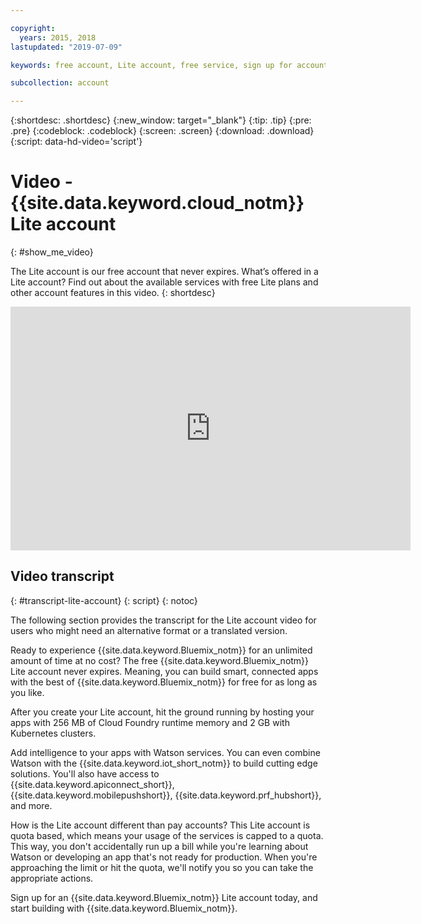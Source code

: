 ```yaml
---

copyright:
  years: 2015, 2018
lastupdated: "2019-07-09"

keywords: free account, Lite account, free service, sign up for account, Lite account video

subcollection: account

---
```


{:shortdesc: .shortdesc}
{:new_window: target="_blank"}
{:tip: .tip}
{:pre: .pre}
{:codeblock: .codeblock}
{:screen: .screen}
{:download: .download}
{:script: data-hd-video='script'}

# Video - {{site.data.keyword.cloud_notm}} Lite account
{: #show_me_video}

The Lite account is our free account that never expires. What’s offered in a Lite account? Find out about the available services with free Lite plans and other account features in this video.
{: shortdesc}

<p>
  <div class="embed-responsive embed-responsive-16by9" data-hd-video="video">
    <iframe class="embed-responsive-item" id="youtubeplayer" title="IBM Cloud Lite account" type="text/html" width="640" height="390" src="https://www.youtube.com/embed/0rMYXcbpHbI" frameborder="0" webkitallowfullscreen mozallowfullscreen allowfullscreen> </iframe>
  </div>
</p>

## Video transcript
{: #transcript-lite-account}
{: script}
{: notoc}

The following section provides the transcript for the Lite account video for users who might need an alternative format or a translated version.

Ready to experience {{site.data.keyword.Bluemix_notm}} for an unlimited amount of time at no cost? The free {{site.data.keyword.Bluemix_notm}} Lite account never expires. Meaning, you can build smart, connected apps with the best of {{site.data.keyword.Bluemix_notm}} for free for as long as you like.

After you create your Lite account, hit the ground running by hosting your apps with 256 MB of Cloud Foundry runtime memory and 2 GB with Kubernetes clusters.

Add intelligence to your apps with Watson services. You can even combine Watson with the {{site.data.keyword.iot_short_notm}} to build cutting edge solutions. You'll also have access to {{site.data.keyword.apiconnect_short}}, {{site.data.keyword.mobilepushshort}}, {{site.data.keyword.prf_hubshort}}, and more.

How is the Lite account different than pay accounts? This Lite account is quota based, which means your usage of the services is capped to a quota. This way, you don't accidentally run up a bill while you're learning about Watson or developing an app that's not ready for production. When you're approaching the limit or hit the quota, we'll notify you so you can take the appropriate actions.

Sign up for an {{site.data.keyword.Bluemix_notm}} Lite account today, and start building with {{site.data.keyword.Bluemix_notm}}.
